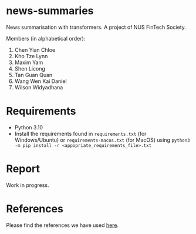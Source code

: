 # news-summaries
News summarisation with transformers. A project of NUS FinTech Society.

Members (in alphabetical order):

1. Chen Yian Chloe
2. Kho Tze Lynn
3. Maxim Yam
4. Shen Licong
5. Tan Guan Quan
6. Wang Wen Kai Daniel
7. Wilson Widyadhana

# Requirements
* Python 3.10
* Install the requirements found in `requirements.txt` (for Windows/Ubuntu) or `requirements-macos.txt` (for MacOS) using `python3 -m pip install -r <appopriate_requirements_file>.txt`

# Report
Work in progress.

# References
Please find the references we have used [here](references.md).